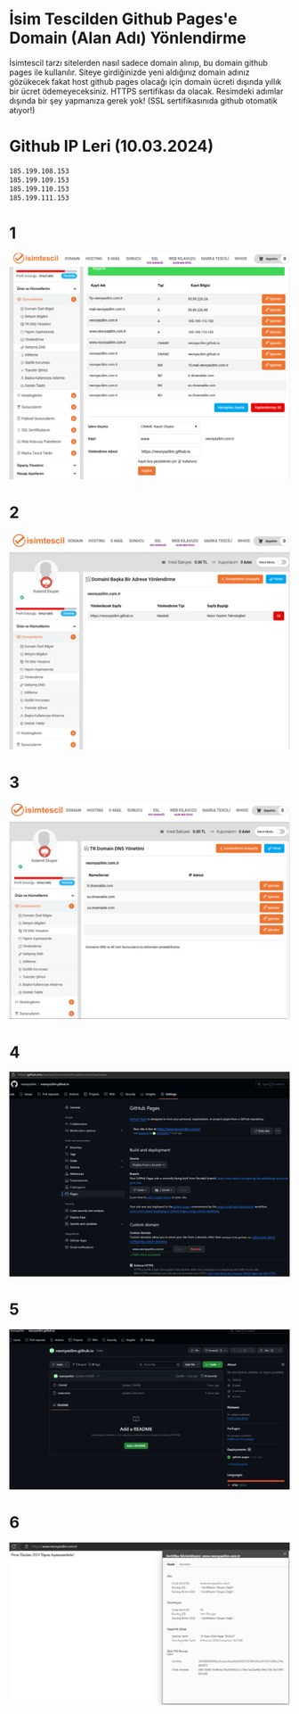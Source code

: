 # İsim Tescilden Github Pages'e Domain (Alan Adı) Yönlendirme
İsimtescil tarzı sitelerden nasıl sadece domain alınıp, bu domain github pages ile kullanılır. Siteye girdiğinizde yeni aldığınız domain adınız gözükecek fakat host github pages olacağı için domain ücreti dışında yıllık bir ücret ödemeyeceksiniz. HTTPS sertifikası da olacak. Resimdeki adımlar dışında bir şey yapmanıza gerek yok! (SSL sertifikasınıda github otomatik atıyor!)

# Github IP Leri (10.03.2024)
```
185.199.108.153
185.199.109.153
185.199.110.153
185.199.111.153
```
# 1
![alt text](https://raw.githubusercontent.com/neonyazilim/github-pages-domain-yonlendirme/main/1.png)
# 2
![alt text](https://raw.githubusercontent.com/neonyazilim/github-pages-domain-yonlendirme/main/2.png)
# 3
![alt text](https://raw.githubusercontent.com/neonyazilim/github-pages-domain-yonlendirme/main/3.png)
# 4
![alt text](https://raw.githubusercontent.com/neonyazilim/github-pages-domain-yonlendirme/main/4.png)
# 5
![alt text](https://raw.githubusercontent.com/neonyazilim/github-pages-domain-yonlendirme/main/5.png)
# 6
![alt text](https://raw.githubusercontent.com/neonyazilim/github-pages-domain-yonlendirme/main/6.png)
